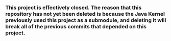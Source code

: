 ### This project is effectively closed. The reason that this repository has not yet been deleted is because the Java Kernel previously used this project as a submodule, and deleting it will break all of the previous commits that depended on this project.
